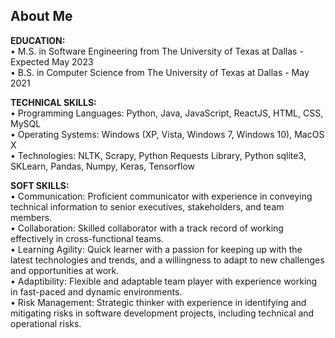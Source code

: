 ## About Me

**EDUCATION:** 
<br>
•	M.S. in Software Engineering	from The University of Texas at Dallas - Expected May 2023
<br>
•	B.S. in Computer Science	from The University of Texas at Dallas - May 2021

**TECHNICAL SKILLS:** 
<br>
•	Programming Languages: Python, Java, JavaScript, ReactJS, HTML, CSS, MySQL
<br>
•	Operating Systems: Windows (XP, Vista, Windows 7, Windows 10), MacOS X 
<br>
•	Technologies: NLTK, Scrapy, Python Requests Library, Python sqlite3, SKLearn, Pandas, Numpy, Keras, Tensorflow

**SOFT SKILLS:** 
<br>
•	Communication: Proficient communicator with experience in conveying technical information to senior executives, stakeholders, and team members.
<br>
•	Collaboration: Skilled collaborator with a track record of working effectively in cross-functional teams.
<br>
•	Learning Agility: Quick learner with a passion for keeping up with the latest technologies and trends, and a willingness to adapt to new challenges and opportunities at work.
<br>
•	Adaptibility: Flexible and adaptable team player with experience working in fast-paced and dynamic environments.
<br>
•	Risk Management:  Strategic thinker with experience in identifying and mitigating risks in software development projects, including technical and  operational risks.

